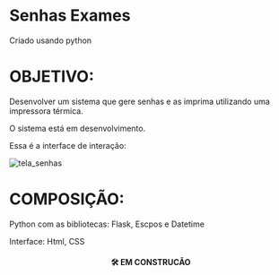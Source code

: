 # Senhas Exames

Criado usando python


# OBJETIVO:
Desenvolver um sistema que gere senhas e as imprima utilizando uma impressora térmica.

O sistema está em desenvolvimento.

Essa é a interface de interação:

![tela_senhas](https://user-images.githubusercontent.com/125368991/219031632-96e4c652-15bb-4007-b9fc-e38d3aa2587a.png)

# COMPOSIÇÃO:

Python com as bibliotecas: Flask, Escpos e Datetime

Interface: Html, CSS

<h4 align="center"> 🛠️ EM CONSTRUCÃO </h4>
